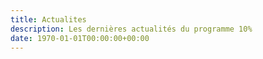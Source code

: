 ```yaml
---
title: Actualites
description: Les dernières actualités du programme 10%
date: 1970-01-01T00:00:00+00:00
---
```


